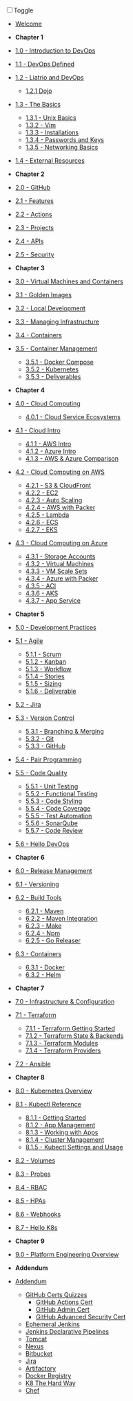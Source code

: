 <!-- docs/_sidebar.md -->

<div id="dark_mode"
  ><i class="fas fa-sun"></i
  ><input type="checkbox" id="dark_mode_switch" name="mode"
  ><label for="dark_mode_switch">Toggle</label
  ><i class="fas fa-moon"></i></div>

- [Welcome](/)

- **Chapter 1**

- [1.0 - Introduction to DevOps](1-introduction/1.0-overview.md)
- [1.1 - DevOps Defined](1-introduction/1.1-devops-defined.md)
- [1.2 - Liatrio and DevOps](1-introduction/1.2-liatrio-and-devops.md)
  - [1.2.1 Dojo](1-introduction/1.2.1-dojo.md)
- [1.3 - The Basics](1-introduction/1.3-basics.md)
  - [1.3.1 - Unix Basics](1-introduction/1.3.1-unix.md)
  - [1.3.2 - Vim](1-introduction/1.3.2-vim.md)
  - [1.3.3 - Installations](1-introduction/1.3.3-installations.md)
  - [1.3.4 - Passwords and Keys](1-introduction/1.3.4-passwords-and-keys.md)
  - [1.3.5 - Networking Basics](1-introduction/1.3.5-networking.md)
- [1.4 - External Resources](1-introduction/1.4-external-resources.md)

- **Chapter 2**

- [2.0 - GitHub](2-Github/2.0-overview.md)
- [2.1 - Features](2-Github/2.1-features.md)
- [2.2 - Actions](2-Github/2.2-Actions.md)
- [2.3 - Projects](2-Github/2.3-Projects.md)
- [2.4 - APIs](2-Github/2.4-APIs.md)
- [2.5 - Security](2-Github/2.5-Security.md)

- **Chapter 3**

- [3.0 - Virtual Machines and Containers](3-virtual-machines-containers/3.0-overview.md)
- [3.1 - Golden Images](3-virtual-machines-containers/3.1-golden-images.md)
- [3.2 - Local Development](3-virtual-machines-containers/3.2-local-development.md)
- [3.3 - Managing Infrastructure](3-virtual-machines-containers/3.3-managing-infrastructure.md)
- [3.4 - Containers](3-virtual-machines-containers/3.4-containers.md)
- [3.5 - Container Management](3-virtual-machines-containers/3.5-container-management.md)
  - [3.5.1 - Docker Compose](3-virtual-machines-containers/3.5.1-docker-compose.md)
  - [3.5.2 - Kubernetes](3-virtual-machines-containers/3.5.2-kubernetes.md)
  - [3.5.3 - Deliverables](3-virtual-machines-containers/3.5.3-deliverables.md)

- **Chapter 4**

- [4.0 - Cloud Computing](4-cloud-computing/4.0-overview.md)
  - [4.0.1 - Cloud Service Ecosystems](4-cloud-computing/4.0.1-Cloud-Ecosystems.md)
- [4.1 - Cloud Intro](4-cloud-computing/4.1-cloud.md)
  - [4.1.1 - AWS Intro](4-cloud-computing/4.1.1-aws.md)
  - [4.1.2 - Azure Intro](4-cloud-computing/4.1.2-azure.md)
  - [4.1.3 - AWS & Azure Comparison](4-cloud-computing/4.1.3-azure-vs-aws.md)
- [4.2 - Cloud Computing on AWS](4-cloud-computing/4.2-overview.md)
  - [4.2.1 - S3 & CloudFront](4-cloud-computing/4.2.1-s3-cloudfront.md)
  - [4.2.2 - EC2](4-cloud-computing/4.2.2-ec2.md)
  - [4.2.3 - Auto Scaling](4-cloud-computing/4.2.3-auto-scaling.md)
  - [4.2.4 - AWS with Packer](4-cloud-computing/4.2.4-aws-packer.md)
  - [4.2.5 - Lambda](4-cloud-computing/4.2.5-lambda.md)
  - [4.2.6 - ECS](4-cloud-computing/4.2.6-ecs.md)
  - [4.2.7 - EKS](4-cloud-computing/4.2.7-eks.md)
- [4.3 - Cloud Computing on Azure](4-cloud-computing/4.3-overview.md)
  - [4.3.1 - Storage Accounts](4-cloud-computing/4.3.1-storage-accounts.md)
  - [4.3.2 - Virtual Machines](4-cloud-computing/4.3.2-virtual-machines.md)
  - [4.3.3 - VM Scale Sets](4-cloud-computing/4.3.3-vmss.md)
  - [4.3.4 - Azure with Packer](4-cloud-computing/4.3.4-az-packer.md)
  - [4.3.5 - ACI](4-cloud-computing/4.3.5-aci.md)
  - [4.3.6 - AKS](4-cloud-computing/4.3.6-aks.md)
  - [4.3.7 - App Service](4-cloud-computing/4.3.7-app-service.md)

- **Chapter 5**

- [5.0 - Development Practices](5-software-development-practices/5.0-overview.md)
- [5.1 - Agile](5-software-development-practices/5.1-overview.md)
  - [5.1.1 - Scrum](5-software-development-practices/5.1.1-scrum.md)
  - [5.1.2 - Kanban](5-software-development-practices/5.1.2-kanban.md)
  - [5.1.3 - Workflow](5-software-development-practices/5.1.3-workflow.md)
  - [5.1.4 - Stories](5-software-development-practices/5.1.4-stories.md)
  - [5.1.5 - Sizing](5-software-development-practices/5.1.5-sizing.md)
  - [5.1.6 - Deliverable](5-software-development-practices/5.1.6-deliverable.md)
- [5.2 - Jira](5-software-development-practices/5.2-jira.md)
- [5.3 - Version Control](5-software-development-practices/5.3-version-control.md)
  - [5.3.1 - Branching & Merging](5-software-development-practices/5.3.1-branching-merging.md)
  - [5.3.2 - Git](5-software-development-practices/5.3.2-git.md)
  - [5.3.3 - GitHub](5-software-development-practices/5.3.3-github.md)
- [5.4 - Pair Programming](5-software-development-practices/5.4-pairprogramming.md)
- [5.5 - Code Quality](5-software-development-practices/5.5-code-quality.md)
  - [5.5.1 - Unit Testing](5-software-development-practices/5.5.1-unit-testing.md)
  - [5.5.2 - Functional Testing](5-software-development-practices/5.5.2-functional-testing.md)
  - [5.5.3 - Code Styling](5-software-development-practices/5.5.3-code-styling.md)
  - [5.5.4 - Code Coverage](5-software-development-practices/5.5.4-code-coverage.md)
  - [5.5.5 - Test Automation](5-software-development-practices/5.5.5-test-automation.md)
  - [5.5.6 - SonarQube](5-software-development-practices/5.5.6-sonarqube.md)
  - [5.5.7 - Code Review](5-software-development-practices/5.5.7-code-review.md)
- [5.6 - Hello DevOps](5-software-development-practices/5.6-hello-devops.md)

- **Chapter 6**

- [6.0 - Release Management](6-release-management/6.0-overview.md)
- [6.1 - Versioning](6-release-management/6.1-versioning.md)
- [6.2 - Build Tools](6-release-management/6.2-build-tools.md)
  - [6.2.1 - Maven](6-release-management/6.2.1-maven.md)
  - [6.2.2 - Maven Integration](6-release-management/6.2.2-maven-integration.md)
  - [6.2.3 - Make](6-release-management/6.2.3-make.md)
  - [6.2.4 - Npm](6-release-management/6.2.4-npm.md)
  - [6.2.5 - Go Releaser](6-release-management/6.2.5-go-releaser.md)
- [6.3 - Containers](6-release-management/6.3-containers.md)
  - [6.3.1 - Docker](6-release-management/6.3.1-docker.md)
  - [6.3.2 - Helm](6-release-management/6.3.2-helm.md)

- **Chapter 7**

- [7.0 - Infrastructure & Configuration](7-infrastructure-configuration-management/7.0-overview.md)
- [7.1 - Terraform](7-infrastructure-configuration-management/7.1-terraform)
  - [7.1.1 - Terraform Getting Started](7-infrastructure-configuration-management/7.1.1-terraform-getting-started.md)
  - [7.1.2 - Terraform State & Backends](7-infrastructure-configuration-management/7.1.2-terraform-backends.md)
  - [7.1.3 - Terraform Modules](7-infrastructure-configuration-management/7.1.3-terraform-modules.md)
  - [7.1.4 - Terraform Providers](7-infrastructure-configuration-management/7.1.4-terraform-providers.md)
- [7.2 - Ansible](7-infrastructure-configuration-management/7.2-ansible.md)

- **Chapter 8**

- [8.0 - Kubernetes Overview](8-kubernetes-container-orchestration/8.0-overview.md)
- [8.1 - Kubectl Reference](8-kubernetes-container-orchestration/8.1-kubectl-ref.md)
  - [8.1.1 - Getting Started](8-kubernetes-container-orchestration/8.1.1-getting-started.md)
  - [8.1.2 - App Management](8-kubernetes-container-orchestration/8.1.2-app-management.md)
  - [8.1.3 - Working with Apps](8-kubernetes-container-orchestration/8.1.3-working-with-apps.md)
  - [8.1.4 - Cluster Management](8-kubernetes-container-orchestration/8.1.4-cluster-management.md)
  - [8.1.5 - Kubectl Settings and Usage](8-kubernetes-container-orchestration/8.1.5-kubectl-settings-and-usage.md)
- [8.2 - Volumes](8-kubernetes-container-orchestration/8.2-volumes.md)
- [8.3 - Probes](8-kubernetes-container-orchestration/8.3-probes.md)
- [8.4 - RBAC](8-kubernetes-container-orchestration/8.4-rbac.md)
- [8.5 - HPAs](8-kubernetes-container-orchestration/8.5-hpas.md)
- [8.6 - Webhooks](8-kubernetes-container-orchestration/8.6-webhooks.md)
- [8.7 - Hello K8s](8-kubernetes-container-orchestration/8.7-hello-k8s.md)

- **Chapter 9**

- [9.0 - Platform Engineering Overview](9-platform-engineering/9.0-overview.md)
<!-- - [9.1 - Backstage](9-platform-engineering/9.1-backstage.md) -->

- **Addendum**

- [Addendum](addendum/addendum-overview.md)
  - [GitHub Certs Quizzes](addendum/github-certs-quizzes/github-certs-quizzes.md)
    - [GitHub Actions Cert](addendum/github-certs-quizzes/github-action-cert.md)
    - [GitHub Admin Cert](addendum/github-certs-quizzes/github-admin-cert.md)
    - [GitHub Advanced Security Cert](addendum/github-certs-quizzes/github-advanced-security-cert.md)
  - [Ephemeral Jenkins](addendum/ephemeral-jenkins.md)
  - [Jenkins Declarative Pipelines](addendum/jenkins-declarative-pipelines.md)
  - [Tomcat](addendum/tomcat.md)
  - [Nexus](addendum/nexus.md)
  - [Bitbucket](addendum/bitbucket.md)
  - [Jira](addendum/jira.md)
  - [Artifactory](addendum/artifactory.md)
  - [Docker Registry](addendum/docker-registry.md)
  - [K8 The Hard Way](addendum/k8s-the-hard-way.md)
  - [Chef](addendum/chef.md)
